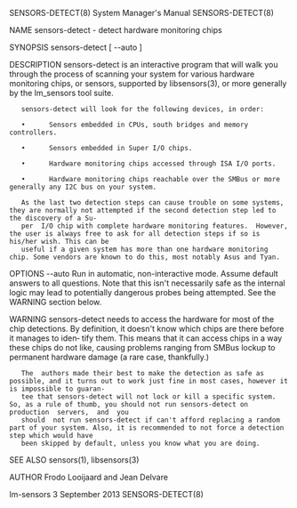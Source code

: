 SENSORS-DETECT(8)                                                      System Manager's Manual                                                     SENSORS-DETECT(8)

NAME
       sensors-detect - detect hardware monitoring chips

SYNOPSIS
       sensors-detect [ --auto ]

DESCRIPTION
       sensors-detect  is  an  interactive program that will walk you through the process of scanning your system for various hardware monitoring chips, or sensors,
       supported by libsensors(3), or more generally by the lm_sensors tool suite.

       sensors-detect will look for the following devices, in order:

       •      Sensors embedded in CPUs, south bridges and memory controllers.

       •      Sensors embedded in Super I/O chips.

       •      Hardware monitoring chips accessed through ISA I/O ports.

       •      Hardware monitoring chips reachable over the SMBus or more generally any I2C bus on your system.

       As the last two detection steps can cause trouble on some systems, they are normally not attempted if the second detection step led to the discovery of a Su‐
       per  I/O chip with complete hardware monitoring features.  However, the user is always free to ask for all detection steps if so is his/her wish. This can be
       useful if a given system has more than one hardware monitoring chip. Some vendors are known to do this, most notably Asus and Tyan.

OPTIONS
       --auto Run in automatic, non-interactive mode. Assume default answers to all questions. Note that this isn't necessarily safe as the internal logic may  lead
              to potentially dangerous probes being attempted. See the WARNING section below.

WARNING
       sensors-detect needs to access the hardware for most of the chip detections.  By definition, it doesn't know which chips are there before it manages to iden‐
       tify them. This means that it can access chips in a way these chips do not like, causing problems ranging from SMBus lockup to permanent hardware  damage  (a
       rare case, thankfully.)

       The  authors made their best to make the detection as safe as possible, and it turns out to work just fine in most cases, however it is impossible to guaran‐
       tee that sensors-detect will not lock or kill a specific system. So, as a rule of thumb, you should not run sensors-detect on  production  servers,  and  you
       should  not run sensors-detect if can't afford replacing a random part of your system. Also, it is recommended to not force a detection step which would have
       been skipped by default, unless you know what you are doing.

SEE ALSO
       sensors(1), libsensors(3)

AUTHOR
       Frodo Looijaard and Jean Delvare

lm-sensors 3                                                               September 2013                                                          SENSORS-DETECT(8)
